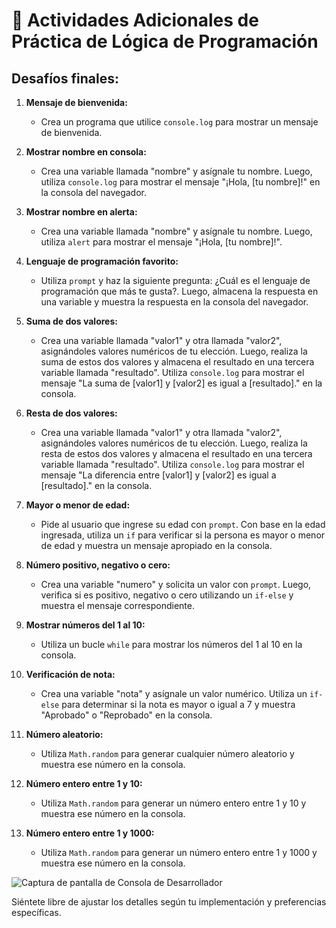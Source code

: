 # 🚀 Actividades Adicionales de Práctica de Lógica de Programación

## Desafíos finales:

1. **Mensaje de bienvenida:**
   - Crea un programa que utilice `console.log` para mostrar un mensaje de bienvenida.

2. **Mostrar nombre en consola:**
   - Crea una variable llamada "nombre" y asígnale tu nombre. Luego, utiliza `console.log` para mostrar el mensaje "¡Hola, [tu nombre]!" en la consola del navegador.

3. **Mostrar nombre en alerta:**
   - Crea una variable llamada "nombre" y asígnale tu nombre. Luego, utiliza `alert` para mostrar el mensaje "¡Hola, [tu nombre]!".

4. **Lenguaje de programación favorito:**
   - Utiliza `prompt` y haz la siguiente pregunta: ¿Cuál es el lenguaje de programación que más te gusta?. Luego, almacena la respuesta en una variable y muestra la respuesta en la consola del navegador.

5. **Suma de dos valores:**
   - Crea una variable llamada "valor1" y otra llamada "valor2", asignándoles valores numéricos de tu elección. Luego, realiza la suma de estos dos valores y almacena el resultado en una tercera variable llamada "resultado". Utiliza `console.log` para mostrar el mensaje "La suma de [valor1] y [valor2] es igual a [resultado]." en la consola.

6. **Resta de dos valores:**
   - Crea una variable llamada "valor1" y otra llamada "valor2", asignándoles valores numéricos de tu elección. Luego, realiza la resta de estos dos valores y almacena el resultado en una tercera variable llamada "resultado". Utiliza `console.log` para mostrar el mensaje "La diferencia entre [valor1] y [valor2] es igual a [resultado]." en la consola.

7. **Mayor o menor de edad:**
   - Pide al usuario que ingrese su edad con `prompt`. Con base en la edad ingresada, utiliza un `if` para verificar si la persona es mayor o menor de edad y muestra un mensaje apropiado en la consola.

8. **Número positivo, negativo o cero:**
   - Crea una variable "numero" y solicita un valor con `prompt`. Luego, verifica si es positivo, negativo o cero utilizando un `if-else` y muestra el mensaje correspondiente.

9. **Mostrar números del 1 al 10:**
   - Utiliza un bucle `while` para mostrar los números del 1 al 10 en la consola.

10. **Verificación de nota:**
    - Crea una variable "nota" y asígnale un valor numérico. Utiliza un `if-else` para determinar si la nota es mayor o igual a 7 y muestra "Aprobado" o "Reprobado" en la consola.

11. **Número aleatorio:**
    - Utiliza `Math.random` para generar cualquier número aleatorio y muestra ese número en la consola.

12. **Número entero entre 1 y 10:**
    - Utiliza `Math.random` para generar un número entero entre 1 y 10 y muestra ese número en la consola.

13. **Número entero entre 1 y 1000:**
    - Utiliza `Math.random` para generar un número entero entre 1 y 1000 y muestra ese número en la consola.

![Captura de pantalla de Consola de Desarrollador](image.png)

Siéntete libre de ajustar los detalles según tu implementación y preferencias específicas.
